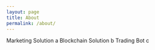 ```yaml
---
layout: page
title: About
permalink: /about/
---
```


Marketing Solution
a
Blockchain Solution
b
Trading Bot
c
